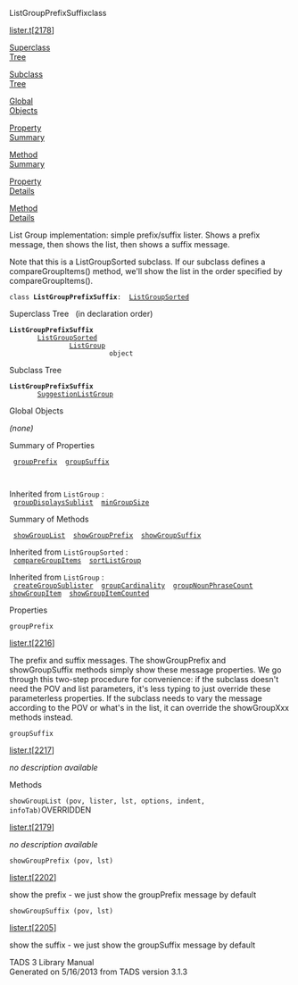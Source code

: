 <span class="title">ListGroupPrefixSuffix</span><span class="type">class</span>

[lister.t](../file/lister.t.html)\[[2178](../source/lister.t.html#2178)\]

[Superclass  
Tree](#_SuperClassTree_)

[Subclass  
Tree](#_SubClassTree_)

[Global  
Objects](#_ObjectSummary_)

[Property  
Summary](#_PropSummary_)

[Method  
Summary](#_MethodSummary_)

[Property  
Details](#_Properties_)

[Method  
Details](#_Methods_)

<div class="fdesc">

List Group implementation: simple prefix/suffix lister. Shows a prefix
message, then shows the list, then shows a suffix message.

Note that this is a ListGroupSorted subclass. If our subclass defines a
compareGroupItems() method, we'll show the list in the order specified
by compareGroupItems().

`class `**`ListGroupPrefixSuffix`**` :   `[`ListGroupSorted`](../object/ListGroupSorted.html)

</div>

<span id="_SuperClassTree_"></span>

<div class="mjhd">

<span class="hdln">Superclass Tree</span>   (in declaration order)

</div>

**`ListGroupPrefixSuffix`**  
`         `[`ListGroupSorted`](../object/ListGroupSorted.html)  
`                 `[`ListGroup`](../object/ListGroup.html)  
`                         object`  
<span id="_SubClassTree_"></span>

<div class="mjhd">

<span class="hdln">Subclass Tree</span>  

</div>

**`ListGroupPrefixSuffix`**  
`         `[`SuggestionListGroup`](../object/SuggestionListGroup.html)  
<span id="_ObjectSummary_"></span>

<div class="mjhd">

<span class="hdln">Global Objects</span>  

</div>

*(none)* <span id="_PropSummary_"></span>

<div class="mjhd">

<span class="hdln">Summary of Properties</span>  

</div>

` `[`groupPrefix`](#groupPrefix)`  `[`groupSuffix`](#groupSuffix)`  `

` `

Inherited from `ListGroup` :  
` `[`groupDisplaysSublist`](../object/ListGroup.html#groupDisplaysSublist)`  `[`minGroupSize`](../object/ListGroup.html#minGroupSize)`  `

<span id="_MethodSummary_"></span>

<div class="mjhd">

<span class="hdln">Summary of Methods</span>  

</div>

` `[`showGroupList`](#showGroupList)`  `[`showGroupPrefix`](#showGroupPrefix)`  `[`showGroupSuffix`](#showGroupSuffix)`  `

Inherited from `ListGroupSorted` :  
` `[`compareGroupItems`](../object/ListGroupSorted.html#compareGroupItems)`  `[`sortListGroup`](../object/ListGroupSorted.html#sortListGroup)`  `

Inherited from `ListGroup` :  
` `[`createGroupSublister`](../object/ListGroup.html#createGroupSublister)`  `[`groupCardinality`](../object/ListGroup.html#groupCardinality)`  `[`groupNounPhraseCount`](../object/ListGroup.html#groupNounPhraseCount)`  `[`showGroupItem`](../object/ListGroup.html#showGroupItem)`  `[`showGroupItemCounted`](../object/ListGroup.html#showGroupItemCounted)`  `

<span id="_Properties_"></span>

<div class="mjhd">

<span class="hdln">Properties</span>  

</div>

<span id="groupPrefix"></span>

`groupPrefix`

[lister.t](../file/lister.t.html)\[[2216](../source/lister.t.html#2216)\]

<div class="desc">

The prefix and suffix messages. The showGroupPrefix and showGroupSuffix
methods simply show these message properties. We go through this
two-step procedure for convenience: if the subclass doesn't need the POV
and list parameters, it's less typing to just override these
parameterless properties. If the subclass needs to vary the message
according to the POV or what's in the list, it can override the
showGroupXxx methods instead.

</div>

<span id="groupSuffix"></span>

`groupSuffix`

[lister.t](../file/lister.t.html)\[[2217](../source/lister.t.html#2217)\]

<div class="desc">

*no description available*

</div>

<span id="_Methods_"></span>

<div class="mjhd">

<span class="hdln">Methods</span>  

</div>

<span id="showGroupList"></span>

`showGroupList (pov, lister, lst, options, indent, infoTab)`<span class="rem">OVERRIDDEN</span>

[lister.t](../file/lister.t.html)\[[2179](../source/lister.t.html#2179)\]

<div class="desc">

*no description available*

</div>

<span id="showGroupPrefix"></span>

`showGroupPrefix (pov, lst)`

[lister.t](../file/lister.t.html)\[[2202](../source/lister.t.html#2202)\]

<div class="desc">

show the prefix - we just show the groupPrefix message by default

</div>

<span id="showGroupSuffix"></span>

`showGroupSuffix (pov, lst)`

[lister.t](../file/lister.t.html)\[[2205](../source/lister.t.html#2205)\]

<div class="desc">

show the suffix - we just show the groupSuffix message by default

</div>

<div class="ftr">

TADS 3 Library Manual  
Generated on 5/16/2013 from TADS version 3.1.3

</div>
